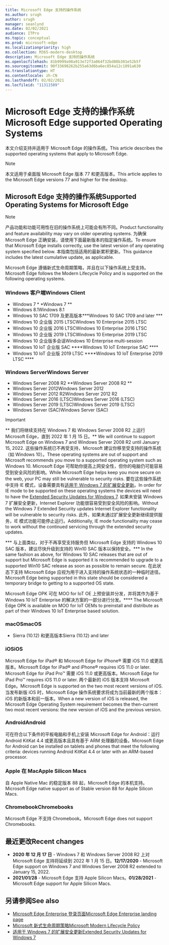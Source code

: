 ```yaml
---
title: Microsoft Edge 支持的操作系统
ms.author: srugh
author: srugh
manager: seanlynd
ms.date: 02/02/2021
audience: ITPro
ms.topic: conceptual
ms.prod: microsoft-edge
ms.localizationpriority: high
ms.collection: M365-modern-desktop
description: Microsoft Edge 支持的操作系统
ms.openlocfilehash: 81b9999a98a913e72f3a064f32bd88b301e52b5f
ms.sourcegitcommit: 90f33698262b255a63d6ba6ec854a12c1091a630
ms.translationtype: HT
ms.contentlocale: zh-CN
ms.lasthandoff: 02/02/2021
ms.locfileid: "11311509"
---
```

# <span data-ttu-id="4f5ec-103">Microsoft Edge 支持的操作系统</span><span class="sxs-lookup"><span data-stu-id="4f5ec-103">Microsoft Edge supported Operating Systems</span></span>

<span data-ttu-id="4f5ec-104">本文介绍支持并适用于 Microsoft Edge 的操作系统。</span><span class="sxs-lookup"><span data-stu-id="4f5ec-104">This article describes the supported operating systems that apply to Microsoft Edge.</span></span>

> [!NOTE]
> <span data-ttu-id="4f5ec-105">本文适用于桌面版 Microsoft Edge 版本 77 和更高版本。</span><span class="sxs-lookup"><span data-stu-id="4f5ec-105">This article applies to the Microsoft Edge versions 77 and higher for the desktop.</span></span>

## <span data-ttu-id="4f5ec-106">Microsoft Edge 支持的操作系统</span><span class="sxs-lookup"><span data-stu-id="4f5ec-106">Supported Operating Systems for Microsoft Edge</span></span>

> [!NOTE]
> <span data-ttu-id="4f5ec-107">产品功能和功能可用性在旧的操作系统上可能会有所不同。</span><span class="sxs-lookup"><span data-stu-id="4f5ec-107">Product functionality and feature availability may vary on older operating systems.</span></span> <span data-ttu-id="4f5ec-108">为确保 Microsoft Edge 正确安装，请使用下面最新版本的指定操作系统。</span><span class="sxs-lookup"><span data-stu-id="4f5ec-108">To ensure that Microsoft Edge installs correctly, use the latest version of any operating system specified below.</span></span> <span data-ttu-id="4f5ec-109">本指南包括适用的最新累积更新。</span><span class="sxs-lookup"><span data-stu-id="4f5ec-109">This guidance includes the latest cumulative update, as applicable.</span></span>

<span data-ttu-id="4f5ec-110">Microsoft Edge 遵循新式生命周期策略，并且在以下操作系统上受支持。</span><span class="sxs-lookup"><span data-stu-id="4f5ec-110">Microsoft Edge follows the Modern Lifecycle Policy and is supported on the following operating systems.</span></span>

### <span data-ttu-id="4f5ec-111">Windows 客户端</span><span class="sxs-lookup"><span data-stu-id="4f5ec-111">Windows Client</span></span>

- <span data-ttu-id="4f5ec-112">Windows 7 \* \*</span><span class="sxs-lookup"><span data-stu-id="4f5ec-112">Windows 7 \*\*</span></span>
- <span data-ttu-id="4f5ec-113">Windows 8.1</span><span class="sxs-lookup"><span data-stu-id="4f5ec-113">Windows 8.1</span></span>
- <span data-ttu-id="4f5ec-114">Windows 10 SAC 1709 及更高版本\*\*\*</span><span class="sxs-lookup"><span data-stu-id="4f5ec-114">Windows 10 SAC 1709 and later \*\*\*</span></span>
- <span data-ttu-id="4f5ec-115">Windows 10 企业版 2015 LTSC</span><span class="sxs-lookup"><span data-stu-id="4f5ec-115">Windows 10 Enterprise 2015 LTSC</span></span>
- <span data-ttu-id="4f5ec-116">Windows 10 企业版 2016 LTSC</span><span class="sxs-lookup"><span data-stu-id="4f5ec-116">Windows 10 Enterprise 2016 LTSC</span></span>
- <span data-ttu-id="4f5ec-117">Windows 10 企业版 2019 LTSC</span><span class="sxs-lookup"><span data-stu-id="4f5ec-117">Windows 10 Enterprise 2019 LTSC</span></span>
- <span data-ttu-id="4f5ec-118">Windows 10 企业版多会话</span><span class="sxs-lookup"><span data-stu-id="4f5ec-118">Windows 10 Enterprise multi-session</span></span>
- <span data-ttu-id="4f5ec-119">Windows 10 IoT 企业版 SAC \*\*\*\*</span><span class="sxs-lookup"><span data-stu-id="4f5ec-119">Windows 10 IoT Enterprise SAC \*\*\*\*</span></span>
- <span data-ttu-id="4f5ec-120">Windows 10 IoT 企业版 2019 LTSC \*\*\*\*</span><span class="sxs-lookup"><span data-stu-id="4f5ec-120">Windows 10 IoT Enterprise 2019 LTSC \*\*\*\*</span></span>

### <span data-ttu-id="4f5ec-121">Windows Server</span><span class="sxs-lookup"><span data-stu-id="4f5ec-121">Windows Server</span></span>

- <span data-ttu-id="4f5ec-122">Windows Server 2008 R2 \*\*</span><span class="sxs-lookup"><span data-stu-id="4f5ec-122">Windows Server 2008 R2 \*\*</span></span>
- <span data-ttu-id="4f5ec-123">Windows Server 2012</span><span class="sxs-lookup"><span data-stu-id="4f5ec-123">Windows Server 2012</span></span>
- <span data-ttu-id="4f5ec-124">Windows Server 2012 R2</span><span class="sxs-lookup"><span data-stu-id="4f5ec-124">Windows Server 2012 R2</span></span>
- <span data-ttu-id="4f5ec-125">Windows Server 2016 (LTSC)</span><span class="sxs-lookup"><span data-stu-id="4f5ec-125">Windows Server 2016 (LTSC)</span></span>
- <span data-ttu-id="4f5ec-126">Windows Server 2019 (LTSC)</span><span class="sxs-lookup"><span data-stu-id="4f5ec-126">Windows Server 2019 (LTSC)</span></span>
- <span data-ttu-id="4f5ec-127">Windows Server (SAC)</span><span class="sxs-lookup"><span data-stu-id="4f5ec-127">Windows Server (SAC)</span></span>

> [!IMPORTANT]
> <span data-ttu-id="4f5ec-128">\*\* 我们将继续支持在 Windows 7 和 Windows Server 2008 R2 上运行 Microsoft Edge，直到 2022 年 1 月 15 日。</span><span class="sxs-lookup"><span data-stu-id="4f5ec-128">\*\* We will continue to support Microsoft Edge on Windows 7 and Windows Server 2008 R2 until January 15, 2022.</span></span> <span data-ttu-id="4f5ec-129">这些操作系统已不再受支持，Microsoft 建议你移至受支持的操作系统（如 Windows 10）。</span><span class="sxs-lookup"><span data-stu-id="4f5ec-129">These operating systems are out of support and Microsoft recommends you move to a supported operating system such as Windows 10.</span></span> <span data-ttu-id="4f5ec-130">Microsoft Edge 可帮助你提高上网安全性，但你的电脑仍可能容易受到安全风险的影响。</span><span class="sxs-lookup"><span data-stu-id="4f5ec-130">While Microsoft Edge helps keep you more secure on the web, your PC may still be vulnerable to security risks.</span></span> <span data-ttu-id="4f5ec-131">要在这些操作系统中支持 IE 模式，设备需要具有[适用于 Windows 7 的扩展安全更新](https://support.microsoft.com/help/4527878/faq-about-extended-security-updates-for-windows-7)。</span><span class="sxs-lookup"><span data-stu-id="4f5ec-131">In order for IE mode to be supported on these operating systems the devices will need to have the [Extended Security Updates for Windows 7](https://support.microsoft.com/help/4527878/faq-about-extended-security-updates-for-windows-7).</span></span> <span data-ttu-id="4f5ec-132">如果未安装 Windows 7 扩展安全更新，Internet Explorer 功能很容易受到安全风险的影响。</span><span class="sxs-lookup"><span data-stu-id="4f5ec-132">Without the Windows 7 Extended Security updates Internet Explorer functionality will be vulnerable to security risks.</span></span> <span data-ttu-id="4f5ec-133">此外，如果未通过扩展安全更新继续提供服务，IE 模式功能可能停止运行。</span><span class="sxs-lookup"><span data-stu-id="4f5ec-133">Additionally, IE mode functionality may cease to work without the continued servicing through the extended security updates.</span></span>  
>
> <span data-ttu-id="4f5ec-134">\*\*\* 与上面类似，对于不再享受支持服务但 Microsoft Edge 支持的 Windows 10 SAC 版本，建议尽快升级到支持的 Win10 SAC 版本以保持安全。</span><span class="sxs-lookup"><span data-stu-id="4f5ec-134">\*\*\* In the same fashion as above, for Windows 10 SAC releases that are out of support but Microsoft Edge is supported it is recommended to upgrade to a supported Win10 SAC release as soon as possible to remain secure.</span></span> <span data-ttu-id="4f5ec-135">在此状态下支持 Microsoft Edge 应视为用于进入支持的操作系统状态的一种临时途径。</span><span class="sxs-lookup"><span data-stu-id="4f5ec-135">Microsoft Edge being supported in this state should be considered a temporary bridge to getting to a supported OS state.</span></span>
>
> <span data-ttu-id="4f5ec-136">Microsoft Edge OPK 可在 MOO for IoT OE 上预安装并分发，并将其作为基于 Windows 10 IoT Enterprise 的解决方案的一部分进行分发。</span><span class="sxs-lookup"><span data-stu-id="4f5ec-136">\*\*\*\* The Microsoft Edge OPK is available on MOO for IoT OEMs to preinstall and distribute as part of their Windows 10 IoT Enterprise based solution.</span></span>

### <span data-ttu-id="4f5ec-137">macOS</span><span class="sxs-lookup"><span data-stu-id="4f5ec-137">macOS</span></span>

- <span data-ttu-id="4f5ec-138">Sierra (10.12) 和更高版本</span><span class="sxs-lookup"><span data-stu-id="4f5ec-138">Sierra (10.12) and later</span></span>

### <span data-ttu-id="4f5ec-139">iOS</span><span class="sxs-lookup"><span data-stu-id="4f5ec-139">iOS</span></span>

<span data-ttu-id="4f5ec-140">Microsoft Edge for iPad&reg; 和 Microsoft Edge for iPhone&reg; 需要 iOS 11.0 或更高版本。</span><span class="sxs-lookup"><span data-stu-id="4f5ec-140">Microsoft Edge for iPad&reg; and iPhone&reg; requires iOS 11.0 or later.</span></span> <span data-ttu-id="4f5ec-141">Microsoft Edge for iPad Pro&trade; 需要 iOS 11.0 或更高版本。</span><span class="sxs-lookup"><span data-stu-id="4f5ec-141">Microsoft Edge for iPad Pro&trade; requires iOS 11.0 or later.</span></span> <span data-ttu-id="4f5ec-142">两个最新的 iOS 版本支持 Microsoft Edge。</span><span class="sxs-lookup"><span data-stu-id="4f5ec-142">Microsoft Edge is supported on the two most recent versions of iOS.</span></span> <span data-ttu-id="4f5ec-143">当发布新版 iOS 时，Microsoft Edge 操作系统要求将成为当前最新的两个版本：iOS 的新版本和前一版本。</span><span class="sxs-lookup"><span data-stu-id="4f5ec-143">When a new version of iOS is released, the Microsoft Edge Operating System requirement becomes the then-current two most recent versions: the new version of iOS and the previous version.</span></span>

### <span data-ttu-id="4f5ec-144">Android</span><span class="sxs-lookup"><span data-stu-id="4f5ec-144">Android</span></span>

<span data-ttu-id="4f5ec-145">可在符合以下条件的平板电脑和手机上安装 Microsoft Edge for Android：运行 Android KitKat 4.4 或更高版本且具有基于 ARM 处理器的设备。</span><span class="sxs-lookup"><span data-stu-id="4f5ec-145">Microsoft Edge for Android can be installed on tablets and phones that meet the following criteria: devices running Android KitKat 4.4 or later with an ARM-based processor.</span></span>

### <span data-ttu-id="4f5ec-146">Apple 在 Mac</span><span class="sxs-lookup"><span data-stu-id="4f5ec-146">Apple Silicon Macs</span></span>

<span data-ttu-id="4f5ec-147">自 Apple Native Mac 的稳定版本 88 起，Microsoft Edge 的本机支持。</span><span class="sxs-lookup"><span data-stu-id="4f5ec-147">Microsoft Edge native support as of Stable version 88 for Apple Silicon Macs.</span></span>

### <span data-ttu-id="4f5ec-148">Chromebook</span><span class="sxs-lookup"><span data-stu-id="4f5ec-148">Chromebooks</span></span>

<span data-ttu-id="4f5ec-149">Microsoft Edge 不支持 Chromebook。</span><span class="sxs-lookup"><span data-stu-id="4f5ec-149">Microsoft Edge does not support Chromebooks.</span></span>

## <span data-ttu-id="4f5ec-150">最近更改</span><span class="sxs-lookup"><span data-stu-id="4f5ec-150">Recent changes</span></span>

- <span data-ttu-id="4f5ec-151">**2020 年 12 月 17 日** - Windows 7 和 Windows Server 2008 R2 上对 Microsoft Edge 支持将延续到 2022 年 1 月 15 日。</span><span class="sxs-lookup"><span data-stu-id="4f5ec-151">**12/17/2020** - Microsoft Edge support on Windows 7 and Windows Server 2008 R2 extended to January 15, 2022.</span></span>
- <span data-ttu-id="4f5ec-152">**2021/01/28** - Microsoft Edge 支持 Apple Silicon Macs。</span><span class="sxs-lookup"><span data-stu-id="4f5ec-152">**01/28/2021** - Microsoft Edge support for Apple Silicon Macs.</span></span>

## <span data-ttu-id="4f5ec-153">另请参阅</span><span class="sxs-lookup"><span data-stu-id="4f5ec-153">See also</span></span>

- [<span data-ttu-id="4f5ec-154">Microsoft Edge Enterprise 登录页面</span><span class="sxs-lookup"><span data-stu-id="4f5ec-154">Microsoft Edge Enterprise landing page</span></span>](https://aka.ms/EdgeEnterprise)
- [<span data-ttu-id="4f5ec-155">Microsoft 新式生命周期策略</span><span class="sxs-lookup"><span data-stu-id="4f5ec-155">Microsoft Modern Lifecycle Policy</span></span>](https://support.microsoft.com/help/30881/modern-lifecycle-policy)
- [<span data-ttu-id="4f5ec-156">适用于 Windows 7 的扩展安全更新</span><span class="sxs-lookup"><span data-stu-id="4f5ec-156">Extended Security Updates for Windows 7</span></span>](https://support.microsoft.com/help/4527878/faq-about-extended-security-updates-for-windows-7)
